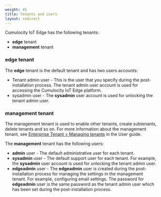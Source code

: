 ```yaml
---
weight: 45
title: Tenants and users
layout: redirect
---
```


Cumulocity IoT Edge has the following tenants:

* **edge** tenant
* **management** tenant

### edge tenant

The **edge** tenant is the default tenant and has two users accounts:

* Tenant admin user - This is the user that you specify during the post-installation process. The tenant admin user account is used for accessing the Cumulocity IoT Edge platform.
* sysadmin user - The **sysadmin** user account is used for unlocking the tenant admin user.

### management tenant

The management tenant is used to enable other tenants, create subtenants, delete tenants and so on. For more information about the management tenant, see [Enterprise Tenant > Managing tenants](/users-guide/enterprise-edition/) in the User guide.

The **management** tenant has the following users:

* **admin** user - The default administrative user for each tenant. 
* **sysadmin** user - The default support user for each tenant. For example, the **sysadmin** user account is used for unlocking the tenant admin user.
* **edgeadmin** user - The **edgeadmin** user is created during the post-installation process for managing the settings in the management tenant. For example, configuring email settings. The password for **edgeadmin** user is the same password as the tenant admin user which has been set during the post-installation process.


